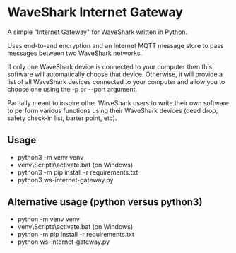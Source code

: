 # WaveShark Internet Gateway

A simple "Internet Gateway" for WaveShark written in Python.

Uses end-to-end encryption and an Internet MQTT message store to pass messages between two WaveShark networks.

If only one WaveShark device is connected to your computer then this software will automatically choose that device.  Otherwise, it will provide a list of all WaveShark devices connected to your computer and allow you to choose one using the -p or --port argument.

Partially meant to inspire other WaveShark users to write their own software to perform various functions using their WaveShark devices (dead drop, safety check-in list, barter point, etc).

## Usage

* python3 -m venv venv
* venv\Scripts\activate.bat (on Windows)
* python3 -m pip install -r requirements.txt
* python3 ws-internet-gateway.py

## Alternative usage (python versus python3)

* python -m venv venv
* venv\Scripts\activate.bat (on Windows)
* python -m pip install -r requirements.txt
* python ws-internet-gateway.py
